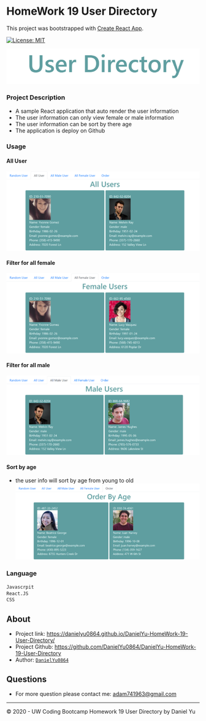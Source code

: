 # HomeWork 19 User Directory

This project was bootstrapped with [Create React App](https://github.com/facebook/create-react-app).

[![License: MIT](https://img.shields.io/badge/License-MIT-blue.svg)](https://opensource.org/licenses/MIT)

![screenshot](./images/title.png)

### Project Description

* A sample React application that auto render the user information
* The user information can only view female or male information
* The user information can be sort by there age
* The application is deploy on Github

### Usage
#### All User

![All](./images/alluser.png)

#### Filter for all female

![female](./images/female.png)

#### Filter for all male

![male](./images/male.png)

#### Sort by age
- the user info will sort by age from young to old
![order](./images/order.png)


### Language
```md
Javascrpit
React.JS
CSS
```

## About
* Project link: https://danielyu0864.github.io/DanielYu-HomeWork-19-User-Directory/
* Project Github: https://github.com/DanielYu0864/DanielYu-HomeWork-19-User-Directory
* Author: [`DanielYu0864`](https://github.com/DanielYu0864)

## Questions
*  For more question please contact me: adam741963@gmail.com


- - -
© 2020 - UW Coding Bootcamp Homework 19 User Directory by Daniel Yu
